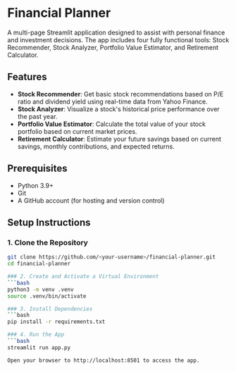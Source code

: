 # Financial Planner

A multi-page Streamlit application designed to assist with personal finance and investment decisions. The app includes four fully functional tools: Stock Recommender, Stock Analyzer, Portfolio Value Estimator, and Retirement Calculator.

## Features

- **Stock Recommender**: Get basic stock recommendations based on P/E ratio and dividend yield using real-time data from Yahoo Finance.
- **Stock Analyzer**: Visualize a stock's historical price performance over the past year.
- **Portfolio Value Estimator**: Calculate the total value of your stock portfolio based on current market prices.
- **Retirement Calculator**: Estimate your future savings based on current savings, monthly contributions, and expected returns.

## Prerequisites

- Python 3.9+ 
- Git
- A GitHub account (for hosting and version control)

## Setup Instructions

### 1. Clone the Repository
```bash
git clone https://github.com/<your-username>/financial-planner.git
cd financial-planner

### 2. Create and Activate a Virtual Environment
```bash
python3 -m venv .venv
source .venv/bin/activate

### 3. Install Dependencies
```bash
pip install -r requirements.txt

### 4. Run the App
```bash
streamlit run app.py

Open your browser to http://localhost:8501 to access the app.
